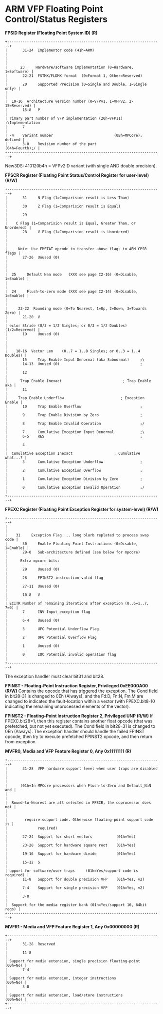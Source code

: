 # ARM VFP Floating Point Control/Status Registers


**FPSID Register (Floating Point System ID) (R)**

```
+-----------------------------------------------------------------------+
|       31-24  Implementor code (41h=ARM)                               |
|                                                                       |
|      23     Hardware/software implementation (0=Hardware, 1=Software) |
|       22-21  FSTMX/FLDMX format  (0=Format 1, Other=Reserved)         |
|       20     Supported Precision (0=Single and Double, 1=Single only) |
|                                                                       |
|  19-16  Architecture version number (0=VFPv1, 1=VFPv2, 2-15=Reserved) |
|       15-8   P                                                        |
| rimary part number of VFP implementation (20h=VFP11) ;\Implementation 
|       7                                                               |
| -4    Variant number                            (0Bh=MPCore); defined |
|       3-0    Revision number of the part               (04h=Fourth);/ |
+-----------------------------------------------------------------------+
```

New3DS: 410120b4h = VFPv2 D variant (with single AND double precision).

**FPSCR Register (Floating Point Status/Control Register for user-level)
(R/W)**

```
+-----------------------------------------------------------------------+
|       31     N Flag (1=Comparision result is Less Than)               |
|       30     Z Flag (1=Comparision result is Equal)                   |
|       29                                                              |
|    C Flag (1=Comparision result is Equal, Greater Than, or Unordered) |
|       28     V Flag (1=Comparision result is Unordered)               |
|                                                                       |
|     Note: Use FMSTAT opcode to transfer above flags to ARM CPSR flags |
|       27-26  Unused (0)                                               |
|                                                                       |
|  25     Default Nan mode   (XXX see page C2-16) (0=Disable, 1=Enable) |
|                                                                       |
|  24     Flush-to-zero mode (XXX see page C2-14) (0=Disable, 1=Enable) |
|                                                                       |
|     23-22  Rounding mode (0=To Nearest, 1=Up, 2=Down, 3=Towards Zero) |
|       21-20  V                                                        |
| ector Stride (0/3 = 1/2 Singles; or 0/3 = 1/2 Doubles) (1/2=Reserved) |
|       19     Unused (0)                                               |
|                                                                       |
|    18-16  Vector Len    (0..7 = 1..8 Singles; or 0..3 = 1..4 Doubles) |
|       15     Trap Enable Input Denormal (aka Subnormal)     ;\        
|       14-13  Unused (0)                                     ;         |
|       12                                                              |
|      Trap Enable Inexact                            ; Trap Enable aka |
|       11                                                              |
|     Trap Enable Underflow                          ; Exception Enable |
|       10     Trap Enable Overflow                           ;         |
|       9      Trap Enable Division by Zero                   ;         |
|       8      Trap Enable Invalid Operation                  ;/        |
|       7      Cumulative Exception Input Denormal            ;\        
|       6-5    RES                                            ;         |
|       4                                                               |
|  Cumulative Exception Inexact                   ; Cumulative what...? |
|       3      Cumulative Exception Underflow                 ;         |
|       2      Cumulative Exception Overflow                  ;         |
|       1      Cumulative Exception Division by Zero          ;         |
|       0      Cumulative Exception Invalid Operation         ;/        |
+-----------------------------------------------------------------------+
```


**FPEXC Register (Floating Point Exception Register for system-level)
(R/W)**

```
+-----------------------------------------------------------------------+
|                                                                       |
|    31     Exception Flag ... long blurb replated to process swap code |
|       30     Enable Floating Point Instructions (0=Disable, 1=Enable) |
|       29-0   Sub-architecture defined (see below for mpcore)          |
|      Extra mpcore bits:                                               |
|       29     Unused (0)                                               |
|       28     FPINST2 instruction valid flag                           |
|       27-11  Unused (0)                                               |
|       10-8   V                                                        |
| ECITR Number of remaining iterations after exception (0..6=1..7, 7=0) |
|       7      INV Input exception flag                                 |
|       6-4    Unused (0)                                               |
|       3      UFC Potential Underflow Flag                             |
|       2      OFC Potential Overflow Flag                              |
|       1      Unused (0)                                               |
|       0      IOC Potential invalid operation flag                     |
+-----------------------------------------------------------------------+
```

The exception handler must clear bit31 and bit28.

**FPINST - Floating-Point Instruction Register, Privileged 0xEE000A00
(R/W)**
Contains the opcode that has triggered the exception. The Cond field in
bit28-31 is changed to 0Eh (Always), and the Fd:D, Fn:N, Fm:M are
changed to indicated the fault-location within a vector (with
FPEXC.bit8-10 indicating the remaining unprocessed elements of the
vector).

**FPINST2 - Floating-Point Instruction Register 2, Privileged UNP
(R/W)**
If FPEXC.bit28=1, then this register contains another float opcode (that
was prefetched, but not yet executed). The Cond field in bit28-31 is
changed to 0Eh (Always). The exception handler should handle the failed
FPINST opcode, then try to execute prefetched FPINST2 opcode, and then
return from exception.

**MVFR0, Media and VFP Feature Register 0, Any 0x11111111 (R)**

```
+-----------------------------------------------------------------------+
|       31-28  VFP hardware support level when user traps are disabled  |
|                                                                       |
|      (01h=In MPCore processors when Flush-to-Zero and Default_NaN and |
|                                                                       |
|  Round-to-Nearest are all selected in FPSCR, the coprocessor does not |
|                                                                       |
|        require support code. Otherwise floating-point support code is |
|              required)                                                |
|       27-24  Support for short vectors           (01h=Yes)            |
|       23-20  Support for hardware square root    (01h=Yes)            |
|       19-16  Support for hardware divide         (01h=Yes)            |
|       15-12  S                                                        |
| upport for software/user traps     (01h=Yes/support code is required) |
|       11-8   Support for double precision VFP    (01h=Yes, v2)        |
|       7-4    Support for single precision VFP    (01h=Yes, v2)        |
|       3-0                                                             |
|  Support for the media register bank (01h=Yes/support 16, 64bit regs) |
+-----------------------------------------------------------------------+
```


**MVFR1 - Media and VFP Feature Register 1, Any 0x00000000 (R)**

```
+-----------------------------------------------------------------------+
|       31-28  Reserved                                                 |
|       11-8                                                            |
| Support for media extension, single precision floating-point (00h=No) |
|       7-4                                                             |
| Support for media extension, integer instructions            (00h=No) |
|       3-0                                                             |
| Support for media extension, load/store instructions         (00h=No) |
+-----------------------------------------------------------------------+
```




